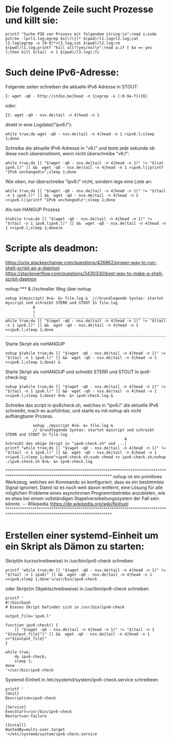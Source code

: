# Die folgende Zeile sucht Prozesse und killt sie:

    printf "Suche PID von Prozess mit folgendem string:\n";read s;sudo pstree -lp>l1.log;egrep $s[\(\}]* $(pwd)/l1.log>l2.log;cat l2.log|egrep -o [0-9]*>l3.log;cat $(pwd)/l2.log;rm $(pwd)/l1.log;printf "kill all?(yes/no)\n";read a;if [ $a == yes ];then kill $(tail -n 1 $(pwd)/l3.log);fi


# Such deine IPv6-Adresse:
Folgende zeilen schreiben die aktuelle IPv6 Adresse in STOUT:

    
    I: wget -qO - http://stdio.be|head -n 1|egrep -o [:0-9a-f]+{8}
    
oder:
    
    II: wget -qO - nsx.de|tail -n 4|head -n 1
    
direkt in eine Logdatei("ipv6.l"):
    
    while true;do wget -qO - nsx.de|tail -n 4|head -n 1 >ipv6.l;sleep 1;done

Schreibe die aktuelle IPv6-Adresse in "v6.l" und teste jede sekunde ob diese noch übereinstimmt, wenn nicht überschreibe "v6.l":

    while true;do [[ "$(wget -qO - nsx.de|tail -n 4|head -n 1)" != "$(cat ipv6.l)" ]] &&  wget -qO - nsx.de|tail -n 4|head -n 1 >ipv6.l||printf "IPv6 unchanged\n";sleep 1;done 
    
Wie oben, nur überschreibe "ipv6.l" nicht, sondern lege eine Liste an:

    while true;do [[ "$(wget -qO - nsx.de|tail -n 4|head -n 1)" != "$(tail -n 1 ipv6.l)" ]] &&  wget -qO - nsx.de|tail -n 4|head -n 1 >>ipv6.l||printf "IPv6 unchanged\n";sleep 1;done
    
Als  non HANGUP Prozess

    $(while true;do [[ "$(wget -qO - nsx.de|tail -n 4|head -n 1)" != "$(tail -n 1 ipv6.lipv6.l)" ]] &&  wget -qO - nsx.de|tail -n 4|head -n 1 >>ipv6.l;sleep 1;done)&


# Scripte als deadmon:
https://unix.stackexchange.com/questions/426862/proper-way-to-run-shell-script-as-a-daemon
https://stackoverflow.com/questions/3430330/best-way-to-make-a-shell-script-daemon

nohup *** & //schneller Weg über nohup

    
    
    nohup $(myscript) 0<&- &> file.log &  ///Grundlegende Syntax: startet myscript und schreibt STERR und STOUT In file.log
                A
                | 
    ____________|__________________________________________________________________________________________________________
    while true;do [[ "$(wget -qO - nsx.de|tail -n 4|head -n 1)" != "$(tail -n 1 ipv6.l)" ]] &&  wget -qO - nsx.de|tail -n 4|head -n 1 >>ipv6.l;sleep 1;done
    _______________________________________________________________________________________________________________________
    

Starte Skript als noHANGUP
    
    nohup $(while true;do [[ "$(wget -qO - nsx.de|tail -n 4|head -n 1)" != "$(tail -n 1 ipv6.l)" ]] &&  wget -qO - nsx.de|tail -n 4|head -n 1 >>ipv6.l;sleep 1;done) &
    
Starte Skript als noHANGUP und schreibt STERR und STOUT In ipv6-check.log:
    
    nohup $(while true;do [[ "$(wget -qO - nsx.de|tail -n 4|head -n 1)" != "$(tail -n 1 ipv6.l)" ]] &&  wget -qO - nsx.de|tail -n 4|head -n 1 >>ipv6.l;sleep 1;done) 0<&- &> ipv6-check.log &

 
Schreibe das script in ipv6check.sh, welches in "ipv6.l" die aktuelle IPv6 schreeibt, mach es ausführbar, und starte es mit nohup als nicht aufhängbarer Prozess.

                nohup ./myscript 0<&- &> file.log &   
                // Grundlegende Syntax: startet myscript und schreibt STERR und STOUT In file.log
                                                        A
    Schreibt das obige Skript in "ipv6-check.sh" und ...|
    printf "while true;do [[ "$(wget -qO - nsx.de|tail -n 4|head -n 1)" != "$(tail -n 1 ipv6.l)" ]] &&  wget -qO - nsx.de|tail -n 4|head -n 1 >>ipv6.l;sleep 1;done">ipv6-check.sh;sudo chmod +x ipv6-check.sh;nohup ./ipv6-check.sh 0<&- &> ipv6-check.log

""""""""""""""""""""""""""""""""""""""""""""""""""""""""""""""""""""""""""""""""""""""""""""""""""""""""""""""""""""""""""""""""
nohup ist ein primitives Werkzeug, welches ein Kommando so konfiguriert, dass es ein bestimmtes Signal ignoriert. Damit ist es noch weit davon entfernt, eine Lösung für alle möglichen Probleme eines asynchronen Programmbetriebs anzubieten, wie es etwa bei einem vollständigen Stapelverarbeitungssystem der Fall sein könnte.     --    Wikipedia (https://de.wikipedia.org/wiki/Nohup)
""""""""""""""""""""""""""""""""""""""""""""""""""""""""""""""""""""""""""""""""""""""""""""""""""""""""""""""""""""""""""""""""


    
    
# Erstellen einer systemd-Einheit um ein Skript als Dämon zu starten:


Skript(in kurzschreibweise) in /usr/bin/ipv6-check schreiben

    printf 'while true;do [[ "$(wget -qO - nsx.de|tail -n 4|head -n 1)" != "$(tail -n 1 ipv6)" ]] &&  wget -qO - nsx.de|tail -n 4|head -n 1 >>ipv6;sleep 1;done'>/usr/bin/ipv6-check
    
oder Skript(in Objektschreibweise) in /usr/bin/ipv6-check schreiben
    
    printf '
    #!/bin/bash
    # Dieses Skript befindet sich in /usr/bin/ipv6-check

    output_file='ipv6.l'

    function ipv6-check() {
        [[ "$(wget -qO - nsx.de|tail -n 4|head -n 1)" != "$(tail -n 1 "${output_file}")" ]] &&  wget -qO - nsx.de|tail -n 4|head -n 1 >>"${output_file}"
    }
    
    while true;
        do ipv6-check;
        sleep 1;
    done
    '>/usr/bin/ipv6-check

Systemd-Einheit in /etc/systemd/system/ipv6-check.service schreibeen
    
    printf '
    [Unit]
    Description=ipv6-check

    [Service]
    ExecStart=/usr/bin/ipv6-check
    Restart=on-failure

    [Install]
    WantedBy=multi-user.target
    '>/etc/systemd/system/ipv6-check.service
